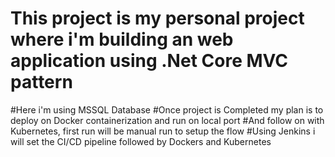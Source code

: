 # This project is my personal project where i'm building an web application using .Net Core MVC pattern
#Here i'm using MSSQL Database
#Once project is Completed my plan is to deploy on Docker containerization and run on local port
#And follow on with Kubernetes, first run will be manual run to setup the flow
#Using Jenkins i will set the CI/CD pipeline followed by Dockers and Kubernetes 
